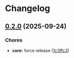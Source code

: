 # Changelog

## [0.2.0](https://github.com/marcocot/pizza-cli/compare/pizza-cli-v0.1.0...pizza-cli-v0.2.0) (2025-09-24)


### Chores

* **core:** force release ([1c3ffc3](https://github.com/marcocot/pizza-cli/commit/1c3ffc3bab3e154113a51b20048c60c41ef79a4b))
